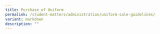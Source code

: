 ```yaml
---
title: Purchase of Uniform
permalink: /student-matters/administration/uniform-sale-guidelines/
variant: markdown
description: ""
---
```

